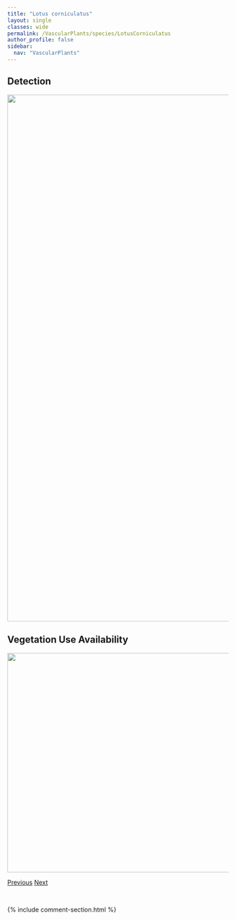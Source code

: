 ```yaml
---
title: "Lotus corniculatus"
layout: single
classes: wide
permalink: /VascularPlants/species/LotusCorniculatus
author_profile: false
sidebar:
  nav: "VascularPlants"
---
```


<h2>Detection</h2>

<a href="https://drive.google.com/uc?export=view&id=1weQmkokj9jcqXn656uJufrZkiZAotDTJ">
<img src="https://drive.google.com/uc?export=view&id=1weQmkokj9jcqXn656uJufrZkiZAotDTJ" height = "1200" width = "800">
</a>


<h2>Vegetation Use Availability</h2>

<a href="https://drive.google.com/uc?export=view&id=12d5kmFL3Wxy3DioZmROactmGOXv9diLN">
<img src="https://drive.google.com/uc?export=view&id=12d5kmFL3Wxy3DioZmROactmGOXv9diLN" height = "500" width = "1000">
</a>


<a href="/DevelopmentWebsite/VascularPlants/species/LoniceraVillosa" class="pagination--pager" title="Lonicera villosa">Previous</a> <a href="/DevelopmentWebsite/VascularPlants/species/Lupinus" class="pagination--pager" title="Lupinus">Next</a>

<p>&nbsp;</p>

{% include comment-section.html %}
